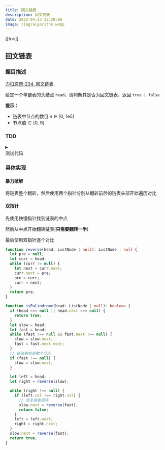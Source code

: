 ```yaml
---
title: 回文链表
description: 回文链表
date: 2022-04-23 13:20:00
image: /img/algorithm.webp
---
```


[[toc]]

## 回文链表

### 题目描述

[<div class="i-cib-leetcode"></div> 力扣原题-234. 回文链表](https://leetcode-cn.com/problems/palindrome-linked-list/)

给定一个单链表的头结点 `head`，请判断其是否为回文链表，返回 `true | false`

**提示：**
- 链表中节点的数目 n ∈ [0, 1e5]
- 节点值 ∈ [0, 9]

### TDD

<details>
  <summary class="cursor-pointer">
    <div class="inline-flex">
      <div class="i-vscode-icons-file-type-testts mr-1"></div>
      <div>测试代码</div>
    </div>
  </summary>

```ts
import { describe, expect, it } from 'vitest'

class ListNode {
  constructor(
    public val: number = 0,
    public next: ListNode | null = null
  ) {}
}

function createHelper(arr: number[]) {
  let p = new ListNode();
  const res = p;
  for (const i of arr) {
    p.next = new ListNode(i);
    p = p.next;
  }
  return res.next;
}

describe('示例：', () => {
  it('1', () => {
    const p = createHelper([1, 2, 2, 1]);
    expect(isPalindrome(p)).toBe(true);
  });

  it('2', () => {
    const p = createHelper([1, 2]);
    expect(isPalindrome(p)).toBe(false);
  });

  it('3', () => {
    const p = createHelper([1]);
    expect(isPalindrome(p)).toBe(true);
  });
});
```
  
</details>

### 具体实现

#### 暴力破解

将链表整个翻转，然后使用两个指针分别从翻转前后的链表头部开始遍历对比

#### 双指针

先使用快慢指针找到链表的中点

然后从中点开始翻转链表(**只需要翻转一半**)

最后使用双指针逐个对比

```ts
function reverse(head: ListNode | null): ListNode | null {
  let pre = null;
  let curr = head;
  while (curr != null) {
    let next = curr.next;
    curr.next = pre;
    pre = curr;
    curr = next;
  }
  return pre;
}

function isPalindrome(head: ListNode | null): boolean {
  if (head === null || head.next === null) {
    return true;
  }
  let slow = head;
  let fast = head;
  while (fast !== null && fast.next !== null) {
    slow = slow.next;
    fast = fast.next.next;
  }
  // 链表拥有奇数个节点
  if (fast !== null) {
    slow = slow.next;
  }

  let left = head;
  let right = reverse(slow);

  while (right !== null) {
    if (left.val !== right.val) {
      // 恢复链表顺序
      slow.next = reverse(fast);
      return false;
    }
    left = left.next;
    right = right.next;
  }
  slow.next = reverse(fast);
  return true;
}
```

